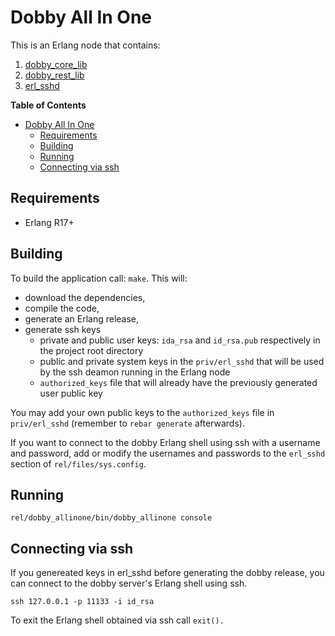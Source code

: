 # Dobby All In One

This is an Erlang node that contains:

1. [dobby_core_lib](https://github.com/ivanos/dobby_core_lib)
2. [dobby_rest_lib](https://github.com/ivanos/dobby_rest_lib)
3. [erl_sshd](https://github.com/marcsugiyama/erl_sshd)

<!-- markdown-toc start - Don't edit this section. Run M-x markdown-toc/generate-toc again -->
**Table of Contents**

- [Dobby All In One](#dobby-all-in-one)
    - [Requirements](#requirements)
    - [Building](#building)
    - [Running](#running)
    - [Connecting via ssh](#connecting-via-ssh)

<!-- markdown-toc end -->


## Requirements
- Erlang R17+

## Building
To build the application call: `make`. This will:

* download the dependencies,
* compile the code,
* generate an Erlang release,
* generate ssh keys
  * private and public user keys: `ida_rsa` and `id_rsa.pub` respectively
  in the project root directory
  * public and private system keys in the `priv/erl_sshd` that will be used
  by the ssh deamon running in the Erlang node
  * `authorized_keys` file that will already have the previously generated
  user public key

You may add your own public keys to the `authorized_keys` file in
`priv/erl_sshd` (remember to `rebar generate` afterwards).

If you want to connect to the dobby Erlang shell using ssh with
a username and password, add or modify the usernames and passwords
to the `erl_sshd` section of `rel/files/sys.config`.

## Running

```
rel/dobby_allinone/bin/dobby_allinone console
```

## Connecting via ssh
If you genereated keys in erl_sshd before generating the dobby release,
you can connect to the dobby server's Erlang shell using ssh.
```
ssh 127.0.0.1 -p 11133 -i id_rsa
```

To exit the Erlang shell obtained via ssh call `exit().`
